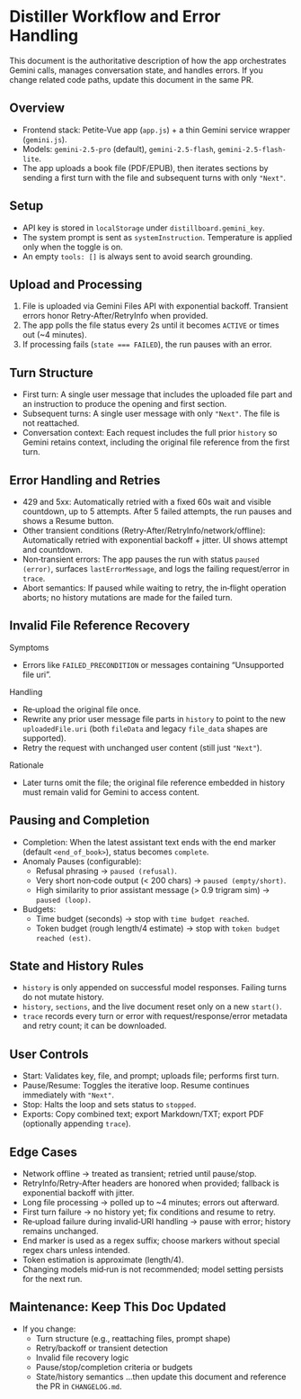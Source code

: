 # Distiller Workflow and Error Handling

This document is the authoritative description of how the app orchestrates Gemini calls, manages conversation state, and handles errors. If you change related code paths, update this document in the same PR.

## Overview

- Frontend stack: Petite‑Vue app (`app.js`) + a thin Gemini service wrapper (`gemini.js`).
- Models: `gemini-2.5-pro` (default), `gemini-2.5-flash`, `gemini-2.5-flash-lite`.
- The app uploads a book file (PDF/EPUB), then iterates sections by sending a first turn with the file and subsequent turns with only `"Next"`.

## Setup

- API key is stored in `localStorage` under `distillboard.gemini_key`.
- The system prompt is sent as `systemInstruction`. Temperature is applied only when the toggle is on.
- An empty `tools: []` is always sent to avoid search grounding.

## Upload and Processing

1) File is uploaded via Gemini Files API with exponential backoff. Transient errors honor Retry‑After/RetryInfo when provided.
2) The app polls the file status every 2s until it becomes `ACTIVE` or times out (~4 minutes).
3) If processing fails (`state === FAILED`), the run pauses with an error.

## Turn Structure

- First turn: A single user message that includes the uploaded file part and an instruction to produce the opening and first section.
- Subsequent turns: A single user message with only `"Next"`. The file is not reattached.
- Conversation context: Each request includes the full prior `history` so Gemini retains context, including the original file reference from the first turn.

## Error Handling and Retries

- 429 and 5xx: Automatically retried with a fixed 60s wait and visible countdown, up to 5 attempts. After 5 failed attempts, the run pauses and shows a Resume button.
- Other transient conditions (Retry‑After/RetryInfo/network/offline): Automatically retried with exponential backoff + jitter. UI shows attempt and countdown.
- Non‑transient errors: The app pauses the run with status `paused (error)`, surfaces `lastErrorMessage`, and logs the failing request/error in `trace`.
- Abort semantics: If paused while waiting to retry, the in‑flight operation aborts; no history mutations are made for the failed turn.

## Invalid File Reference Recovery

Symptoms
- Errors like `FAILED_PRECONDITION` or messages containing “Unsupported file uri”.

Handling
- Re‑upload the original file once.
- Rewrite any prior user message file parts in `history` to point to the new `uploadedFile.uri` (both `fileData` and legacy `file_data` shapes are supported).
- Retry the request with unchanged user content (still just `"Next"`).

Rationale
- Later turns omit the file; the original file reference embedded in history must remain valid for Gemini to access content.

## Pausing and Completion

- Completion: When the latest assistant text ends with the end marker (default `<end_of_book>`), status becomes `complete`.
- Anomaly Pauses (configurable):
  - Refusal phrasing → `paused (refusal)`.
  - Very short non‑code output (< 200 chars) → `paused (empty/short)`.
  - High similarity to prior assistant message (> 0.9 trigram sim) → `paused (loop)`.
- Budgets:
  - Time budget (seconds) → stop with `time budget reached`.
  - Token budget (rough length/4 estimate) → stop with `token budget reached (est)`.

## State and History Rules

- `history` is only appended on successful model responses. Failing turns do not mutate history.
- `history`, `sections`, and the live document reset only on a new `start()`.
- `trace` records every turn or error with request/response/error metadata and retry count; it can be downloaded.

## User Controls

- Start: Validates key, file, and prompt; uploads file; performs first turn.
- Pause/Resume: Toggles the iterative loop. Resume continues immediately with `"Next"`.
- Stop: Halts the loop and sets status to `stopped`.
- Exports: Copy combined text; export Markdown/TXT; export PDF (optionally appending `trace`).

## Edge Cases

- Network offline → treated as transient; retried until pause/stop.
- RetryInfo/Retry‑After headers are honored when provided; fallback is exponential backoff with jitter.
- Long file processing → polled up to ~4 minutes; errors out afterward.
- First turn failure → no history yet; fix conditions and resume to retry.
- Re‑upload failure during invalid‑URI handling → pause with error; history remains unchanged.
- End marker is used as a regex suffix; choose markers without special regex chars unless intended.
- Token estimation is approximate (length/4).
- Changing models mid‑run is not recommended; model setting persists for the next run.

## Maintenance: Keep This Doc Updated

- If you change:
  - Turn structure (e.g., reattaching files, prompt shape)
  - Retry/backoff or transient detection
  - Invalid file recovery logic
  - Pause/stop/completion criteria or budgets
  - State/history semantics
  …then update this document and reference the PR in `CHANGELOG.md`.
